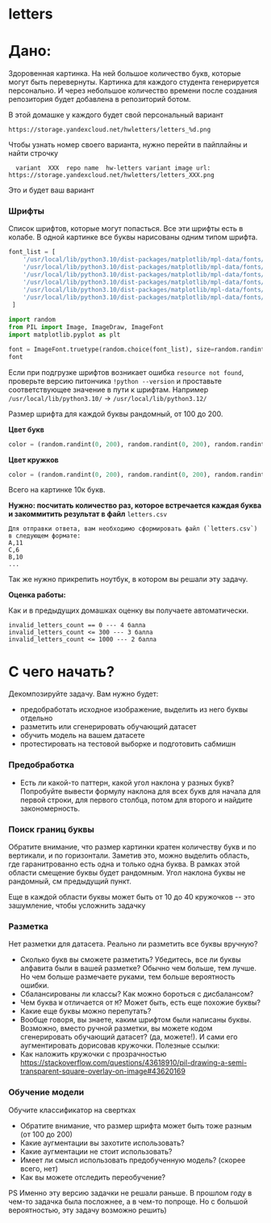 # letters

# Дано:

Здоровенная картинка. На ней большое количество букв, которые могут быть перевернуты. 
Картинка для каждого студента генерируется персонально. И через небольшое количество времени после создания репозитория будет добавлена в репозиторий ботом.

В этой домашке у каждого будет свой персональный вариант
```
https://storage.yandexcloud.net/hwletters/letters_%d.png
```

Чтобы узнать номер своего варианта, нужно перейти в пайплайны и найти строчку
```
  variant  XXX  repo name  hw-letters variant image url: https://storage.yandexcloud.net/hwletters/letters_XXX.png
```

Это и будет ваш вариант


### Шрифты
Список шрифтов, которые могут попасться. Все эти шрифты есть в колабе. В одной картинке все буквы нарисованы одним типом шрифта.
```python
font_list = [ 
    '/usr/local/lib/python3.10/dist-packages/matplotlib/mpl-data/fonts/ttf/DejaVuSans-Bold.ttf',
    '/usr/local/lib/python3.10/dist-packages/matplotlib/mpl-data/fonts/ttf/DejaVuSansMono-Bold.ttf',
    '/usr/local/lib/python3.10/dist-packages/matplotlib/mpl-data/fonts/ttf/DejaVuSansMono.ttf',
    '/usr/local/lib/python3.10/dist-packages/matplotlib/mpl-data/fonts/ttf/DejaVuSans.ttf',
    '/usr/local/lib/python3.10/dist-packages/matplotlib/mpl-data/fonts/ttf/DejaVuSerif-Italic.ttf',
    '/usr/local/lib/python3.10/dist-packages/matplotlib/mpl-data/fonts/ttf/DejaVuSerif.ttf',
 ]
 
import random
from PIL import Image, ImageDraw, ImageFont
import matplotlib.pyplot as plt

font = ImageFont.truetype(random.choice(font_list), size=random.randint(100, 200))
font
 ```
 
Если при подгрузке шрифтов возникает ошибка `resource not found`, проверьте версию питончика `!python --version` и проставьте соответствующее значение в пути к шрифтам. Например `/usr/local/lib/python3.10/` -> `/usr/local/lib/python3.12/`

Размер шрифта для каждой буквы рандомный, от 100 до 200.

**Цвет букв**
```python
color = (random.randint(0, 200), random.randint(0, 200), random.randint(0, 200))
```

**Цвет кружков**
```python
color = (random.randint(0, 200), random.randint(0, 200), random.randint(0, 200), random.randint(50, 70))
```

Всего на картинке 10к букв. 

**Нужно: посчитать количество раз, которое встречается каждая буква и закоммитить результат в файл** `letters.csv`

```
Для отправки ответа, вам необходимо сформировать файл (`letters.csv`) в следующем формате:
A,11  
C,6  
B,10  
...
```

Так же нужно прикрепить ноутбук, в котором вы решали эту задачу. 

**Оценка работы:**

Как и в предыдущих домашках оценку вы получаете автоматически. 

```
invalid_letters_count == 0 --- 4 балла
invalid_letters_count <= 300 --- 3 балла
invalid_letters_count <= 1000 --- 2 балла
```


# С чего начать?

Декомпозируйте задачу. Вам нужно будет:
* предобработать исходное изображение, выделить из него буквы отдельно
* разметить или сгенерировать обучающий датасет
* обучить модель на вашем датасете
* протестировать на тестовой выборке и подготовить сабмишн

### Предобработка

* Есть ли какой-то паттерн, какой угол наклона у разных букв? Попробуйте вывести формулу наклона для всех букв для начала для первой строки, для первого столбца, потом для второго и найдите закономерность.

### Поиск границ буквы

Обратите внимание, что размер картинки кратен количеству букв и по вертикали, и по горизонтали. Заметив это, можно выделить область, где гаранитрованно есть одна и только одна буква. В рамках этой области смещение буквы будет рандомным. Угол наклона буквы не рандомный, см предыдущий пункт.

Еще в каждой области буквы может быть от 10 до 40 кружочков -- это зашумление, чтобы усложнить задачку

### Разметка

Нет разметки для датасета. Реально ли разметить все буквы вручную? 

* Сколько букв вы сможете разметить? Убедитесь, все ли буквы алфавита были в вашей разметке? Обычно чем больше, тем лучше. Но чем больше размечаете руками, тем больше вероятность ошибки. 
* Cбалансированы ли классы? Как можно бороться с дисбалансом?
* Чем буква `W` отличается от `M`? Может быть, есть еще похожие буквы?
* Какие еще буквы можно перепутать?
* Вообще говоря, вы знаете, каким шрифтом были написаны буквы. Возможно, вместо ручной разметки, вы можете кодом сгенерировать обучающий датасет? (да, можете!). И сами его аугментировать дорисовав кружочки. Полезные ссылки:
* Как наложить кружочки с прозрачностью https://stackoverflow.com/questions/43618910/pil-drawing-a-semi-transparent-square-overlay-on-image#43620169


### Обучение модели

Обучите классификатор на свертках

* Обратите внимание, что размер шрифта может быть тоже разным (от 100 до 200)
* Какие аугментации вы захотите использовать?
* Какие аугментации не стоит использовать?
* Имеет ли смысл использовать предобученную модель? (скорее всего, нет)
* Как вы можете отследить переобучение?

PS Именно эту версию задачки не решали раньше. В прошлом году в чем-то задачка была посложнее, а в чем-то попроще. Но с большой вероятностью, эту задачу возможно решить)
